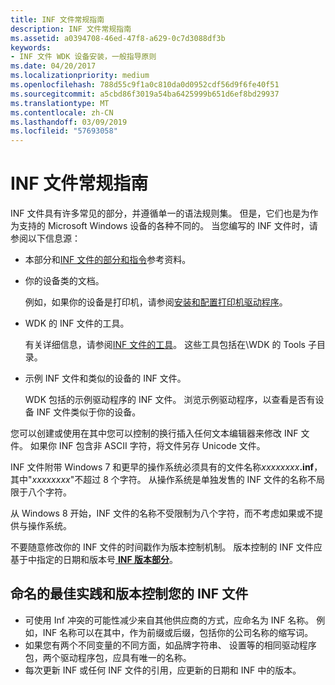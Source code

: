 ```yaml
---
title: INF 文件常规指南
description: INF 文件常规指南
ms.assetid: a0394708-46ed-47f8-a629-0c7d3088df3b
keywords:
- INF 文件 WDK 设备安装，一般指导原则
ms.date: 04/20/2017
ms.localizationpriority: medium
ms.openlocfilehash: 788d55c9f1a0c810da0d0952cdf56d9f6fe40f51
ms.sourcegitcommit: a5cbd86f3019a54ba6425999b651d6ef8bd29937
ms.translationtype: MT
ms.contentlocale: zh-CN
ms.lasthandoff: 03/09/2019
ms.locfileid: "57693058"
---
```

# <a name="general-guidelines-for-inf-files"></a>INF 文件常规指南




INF 文件具有许多常见的部分，并遵循单一的语法规则集。 但是，它们也是为作为支持的 Microsoft Windows 设备的各种不同的。 当您编写的 INF 文件时，请参阅以下信息源：

-   本部分和[INF 文件的部分和指令](inf-file-sections-and-directives.md)参考资料。

-   你的设备类的文档。

    例如，如果你的设备是打印机，请参阅[安装和配置打印机驱动程序](https://msdn.microsoft.com/library/windows/hardware/ff551648)。

-   WDK 的 INF 文件的工具。

    有关详细信息，请参阅[INF 文件的工具](https://msdn.microsoft.com/library/windows/hardware/ff552956)。 这些工具包括在\\WDK 的 Tools 子目录。

-   示例 INF 文件和类似的设备的 INF 文件。

    WDK 包括的示例驱动程序的 INF 文件。 浏览示例驱动程序，以查看是否有设备 INF 文件类似于你的设备。

您可以创建或使用在其中您可以控制的换行插入任何文本编辑器来修改 INF 文件。 如果你 INF 包含非 ASCII 字符，将文件另存 Unicode 文件。

INF 文件附带 Windows 7 和更早的操作系统必须具有的文件名称<em>xxxxxxxx</em>**.inf**，其中"*xxxxxxxx*"不超过 8 个字符。 从操作系统是单独发售的 INF 文件的名称不局限于八个字符。

从 Windows 8 开始，INF 文件的名称不受限制为八个字符，而不考虑如果或不提供与操作系统。

不要随意修改你的 INF 文件的时间戳作为版本控制机制。 版本控制的 INF 文件应基于中指定的日期和版本号[ **INF 版本部分**](inf-version-section.md)。

## <a name="best-practices-for-naming-and-versioning-your-inf-file"></a>命名的最佳实践和版本控制您的 INF 文件

- 可使用 Inf 冲突的可能性减少来自其他供应商的方式，应命名为 INF 名称。  例如，INF 名称可以在其中，作为前缀或后缀，包括你的公司名称的缩写词。
- 如果您有两个不同变量的不同方面，如品牌字符串、 设置等的相同驱动程序包，两个驱动程序包，应具有唯一的名称。
- 每次更新 INF 或任何 INF 文件的引用，应更新的日期和 INF 中的版本。
 





